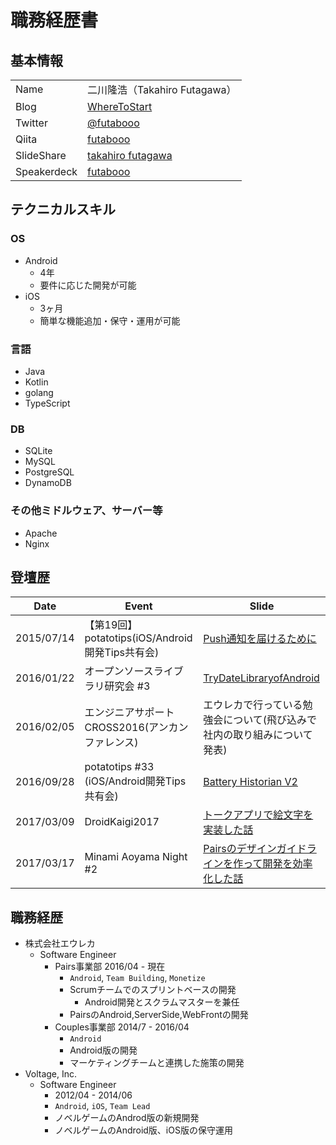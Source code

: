 # 職務経歴書

## 基本情報

|||
|---|-----|
|Name|二川隆浩（Takahiro Futagawa）|
|Blog|[WhereToStart](http://futabooo.hatenablog.com/)|
|Twitter|[@futabooo](https://twitter.com/futabooo)|
|Qiita|[futabooo](http://qiita.com/futabooo)|
|SlideShare|[takahiro futagawa](http://www.slideshare.net/TakahiroFutagawa)|
|Speakerdeck|[futabooo](https://speakerdeck.com/futaboooo)|

## テクニカルスキル
### OS
- Android
    - 4年
	- 要件に応じた開発が可能
- iOS
    - 3ヶ月
	- 簡単な機能追加・保守・運用が可能

### 言語
- Java
- Kotlin
- golang
- TypeScript

### DB
- SQLite
- MySQL
- PostgreSQL
- DynamoDB

### その他ミドルウェア、サーバー等
- Apache
- Nginx


## 登壇歴
| Date | Event | Slide |
| ---- | ----- | ----- |
|2015/07/14|【第19回】potatotips(iOS/Android開発Tips共有会)|[Push通知を届けるために](https://speakerdeck.com/futaboooo/pushtong-zhi-wojie-kerutameni)|
|2016/01/22|オープンソースライブラリ研究会 #3|[TryDateLibraryofAndroid](https://speakerdeck.com/futaboooo/trydatelibraryofandroid)|
|2016/02/05|エンジニアサポートCROSS2016(アンカンファレンス)|エウレカで行っている勉強会について(飛び込みで社内の取り組みについて発表)|
|2016/09/28|potatotips #33 (iOS/Android開発Tips共有会)|[Battery Historian V2](https://speakerdeck.com/futaboooo/battery-historian-v2)|
|2017/03/09|DroidKaigi2017|[トークアプリで絵文字を実装した話](https://speakerdeck.com/futaboooo/tokuapuridehui-wen-zi-woshi-zhuang-sitahua)|
|2017/03/17|Minami Aoyama Night #2|[Pairsのデザインガイドラインを作って開発を効率化した話](https://speakerdeck.com/futaboooo/pairsfalsedezaingaidorainwozuo-tutekai-fa-woxiao-lu-hua-sitahua)|

## 職務経歴

- 株式会社エウレカ
    - Software Engineer
        - Pairs事業部 2016/04 - 現在
            - `Android`, `Team Building`, `Monetize`
            - Scrumチームでのスプリントベースの開発
                - Android開発とスクラムマスターを兼任
            - PairsのAndroid,ServerSide,WebFrontの開発
        - Couples事業部 2014/7 - 2016/04
            - `Android`
            - Android版の開発
            - マーケティングチームと連携した施策の開発
- Voltage, Inc.
    - Software Engineer
        - 2012/04 - 2014/06
        - `Android`, `iOS`, `Team Lead`
        - ノベルゲームのAndrod版の新規開発
        - ノベルゲームのAndroid版、iOS版の保守運用